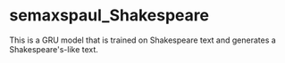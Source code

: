 # semaxspaul_Shakespeare
This is a GRU model that is trained on Shakespeare text and generates a Shakespeare's-like text.
